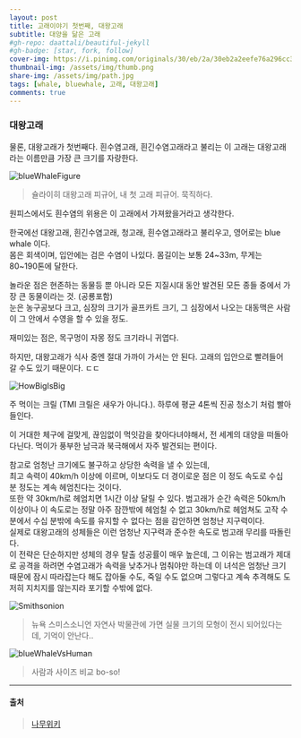 ```yaml
---
layout: post
title: 고래이야기 첫번째, 대왕고래
subtitle: 대양을 닮은 고래 
#gh-repo: daattali/beautiful-jekyll  
#gh-badge: [star, fork, follow]  
cover-img: https://i.pinimg.com/originals/30/eb/2a/30eb2a2eefe76a296cc33c013aa047cc.jpg  
thumbnail-img: /assets/img/thumb.png  
share-img: /assets/img/path.jpg  
tags: [whale, bluewhale, 고래, 대왕고래]  
comments: true
---
```


### 대왕고래
물론, 대왕고래가 첫번째다.
흰수염고래, 흰긴수염고래라고 불리는 이 고래는 
대왕고래라는 이름만큼 가장 큰 크기를 자랑한다.

![blueWhaleFigure]
> 슐라이히 대왕고래 피규어, 내 첫 고래 피규어. 묵직하다.

원피스에서도 흰수염의 위용은 이 고래에서 가져왔을거라고 생각한다.

한국에선 대왕고래, 흰긴수염고래, 청고래, 흰수염고래라고 불리우고, 영어로는 blue whale 이다.   
몸은 회색이며, 입안에는 검은 수염이 나있다. 몸길이는 보통 24~33m, 무게는 80~190톤에 달한다.   
      
놀라운 점은 현존하는 동물등 뿐 아니라 모든 지질시대 동안 발견된 모든 종들 중에서 가장 큰 동물이라는 것. (공룡포함)           
눈은 농구공보다 크고, 심장의 크기가 골프카트 크기, 그 심장에서 나오는 대동맥은 사람이 그 안에서 수영을 할 수 있을 정도.

재미있는 점은, 목구멍이 자몽 정도 크기라니 귀엽다.

하지만, 대왕고래가 식사 중엔 절대 가까이 가서는 안 된다. 고래의 입안으로 빨려들어 갈 수도 있기 때문이다. ㄷㄷ   


![HowBigIsBig]

주 먹이는 크릴 (TMI 크릴은 새우가 아니다.). 하루에 평균 4톤씩 진공 청소기 처럼 빨아들인다.

이 거대한 체구에 걸맞게, 끊임없이 먹잇감을 찾아다녀야해서, 전 세계의 대양을 떠돌아 다닌다.
먹이가 풍부한 남극과 북극해에서 자주 발견되는 편이다.

참고로 엄청난 크기에도 불구하고 상당한 속력을 낼 수 있는데,    
최고 속력이 40km/h 이상에 이르며, 이보다도 더 경이로운 점은 이 정도 속도로 수십 분 정도는 계속 헤엄친다는 것이다.    
또한 약 30km/h로 헤엄치면 1시간 이상 달릴 수 있다. 범고래가 순간 속력은 50km/h 이상이나 이 속도로는 정말 아주 잠깐밖에 헤엄칠 수 없고 30km/h로 헤엄쳐도 고작 수 분에서 수십 분밖에 속도를 유지할 수 없다는 점을 감안하면 엄청난 지구력이다.    
실제로 대왕고래의 성체들은 이런 엄청난 지구력과 준수한 속도로 범고래 무리를 따돌린다.    
이 전략은 단순하지만 성체의 경우 탈출 성공률이 매우 높은데, 그 이유는 범고래가 제대로 공격을 하려면 수염고래가 속력을 낮추거나 멈춰야만 하는데 이 녀석은 엄청난 크기 때문에 잠시 따라잡는다 해도 잡아둘 수도, 죽일 수도 없으며 그렇다고 계속 추격해도 도저히 지치지를 않는지라 포기할 수밖에 없다.

![Smithsonion]
> 뉴욕 스미스소니언 자연사 박물관에 가면 실물 크기의 모형이 전시 되어있다는데, 기억이 안난다..


![blueWhaleVsHuman]
> 사람과 사이즈 비교 bo-so!

---

#### 출처
> [나무위키]  

[Smithsonion]: https://www.amnh.org/var/ezflow_site/storage/images/media/amnh/images/exhibitions/permanent-exhibitions/biodiversity-and-environment-halls/milstein-hall-of-ocean-life/blue-whale-exhibit-2460-1384/4162997-1-eng-US/blue-whale-exhibit-2460-1384_wideexact_2460.jpg  
[HowBigIsBig]: https://w.namu.la/s/19fb9e19e42511c25e5e87f7333979189e75b07db84669be9de079dfa690fe5a669aa2486f97d89a265e489b1df5e33cfb0ace0f729f4945c74209e427242cc902cd91a21de7c85ea2e25bd1d5e515ddbeab6f9776b21925955879320e240b5cbf757f5ace061e71ba3620df94bc5694
[blueWhaleFigure]: https://user-images.githubusercontent.com/13774828/101245484-94e6d800-3750-11eb-8ab4-5a945a5d2596.jpeg
[blueWhaleVsHuman]: https://ww.namu.la/s/fe95bb6aba26a9ea1cb253fcefe5fb0217b2a04b4eabf39e11ed7acb396f4ee0d833075168228ea681776765dcfc19842ac096c78a9a88cc16cf0c16e1e3457af3725ae6185310c795470bbd1e47094cd27aa9124e67fcd00f887bbae20941e0
[blueWhaleImage1]: https://w.namu.la/s/707b8b038dcee2eb9ec8bdef1993e55db9fa958d407e063cff64894e72b1b13c75dd66c343c0d32ad7dbe161b2d9573df6252eab257d76dcc74581408464da13ea10abf6cc10fed6deda26b70e6671d5e2dec31318f9972302b49f92d4b6f5f350a3254780db0a7bbdee845a63fa4950
[나무위키]: https://namu.wiki/w/%EB%8C%80%EC%99%95%EA%B3%A0%EB%9E%98   

